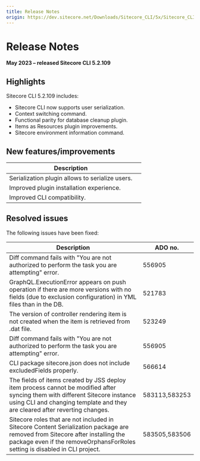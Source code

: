 ```yaml
---
title: Release Notes
origin: https://dev.sitecore.net/Downloads/Sitecore_CLI/5x/Sitecore_CLI_52109/Release_Notes
---
```


# Release Notes

**May 2023 – released Sitecore CLI 5.2.109**

## Highlights

Sitecore CLI 5.2.109 includes:

-   Sitecore CLI now supports user serialization.
-   Context switching command.
-   Functional parity for database cleanup plugin.
-   Items as Resources plugin improvements.
-   Sitecore environment information command.

## New features/improvements

 | Description |  |
 | --- | --- |
 | Serialization plugin allows to serialize users. |  |
 | Improved plugin installation experience. |  |
 | Improved CLI compatibility. |  |

## Resolved issues

The following issues have been fixed:

 | Description | ADO no. |
 | --- | --- |
 | Diff command fails with "You are not authorized to perform the task you are attempting" error. | 556905 |
 | GraphQL.ExecutionError appears on push operation if there are more versions with no fields (due to exclusion configuration) in YML files than in the DB. | 521783 |
 | The version of controller rendering item is not created when the item is retrieved from .dat file. | 523249 |
 | Diff command fails with "You are not authorized to perform the task you are attempting" error. | 556905 |
 | CLI package sitecore.json does not include excludedFields properly. | 566614 |
 | The fields of items created by JSS deploy item process cannot be modified after syncing them with different Sitecore instance using CLI and changing template and they are cleared after reverting changes. | 583113,583253 |
 | Sitecore roles that are not included in Sitecore Content Serialization package are removed from Sitecore after installing the package even if the removeOrphansForRoles setting is disabled in CLI project. | 583505,583506 |